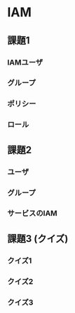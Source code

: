 # IAM

## 課題1

### IAMユーザ

### グループ

### ポリシー

### ロール

## 課題2

### ユーザ

### グループ

### サービスのIAM

## 課題3 (クイズ)

### クイズ1

### クイズ2

### クイズ3
